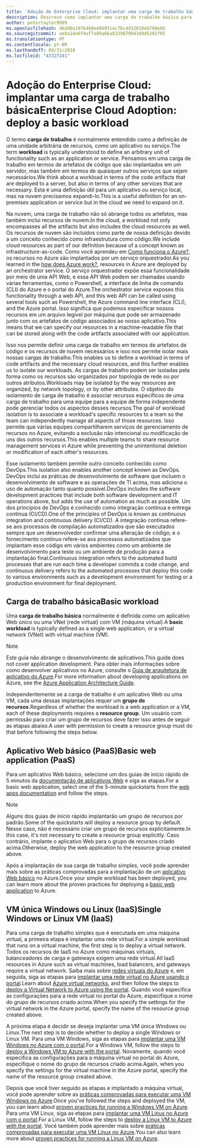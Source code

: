 ```yaml
---
title: 'Adoção do Enterprise Cloud: implantar uma carga de trabalho básica'
description: Descreve como implantar uma carga de trabalho básica para o Azure
author: petertaylor9999
ms.openlocfilehash: d6dd8e107b4b9e48697c4c7bc4d32018eb79de0b
ms.sourcegitcommit: ae8a1de6f4af7a89a66a8339879843d945201f85
ms.translationtype: HT
ms.contentlocale: pt-BR
ms.lasthandoff: 08/31/2018
ms.locfileid: "43327241"
---
```

# <a name="enterprise-cloud-adoption-deploy-a-basic-workload"></a><span data-ttu-id="75049-103">Adoção do Enterprise Cloud: implantar uma carga de trabalho básica</span><span class="sxs-lookup"><span data-stu-id="75049-103">Enterprise Cloud Adoption: deploy a basic workload</span></span>

<span data-ttu-id="75049-104">O termo **carga de trabalho** é normalmente entendido como a definição de uma unidade arbitrária de recursos, como um aplicativo ou serviço.</span><span class="sxs-lookup"><span data-stu-id="75049-104">The term **workload** is typically understood to define an arbitrary unit of functionality such as an application or service.</span></span> <span data-ttu-id="75049-105">Pensamos em uma carga de trabalho em termos de artefatos de código que são implantados em um servidor, mas também em termos de quaisquer outros serviços que sejam necessários.</span><span class="sxs-lookup"><span data-stu-id="75049-105">We think about a workload in terms of the code artifacts that are deployed to a server, but also in terms of any other services that are necessary.</span></span> <span data-ttu-id="75049-106">Esta é uma definição útil para um aplicativo ou serviço local, mas na nuvem precisamos expandi-lo.</span><span class="sxs-lookup"><span data-stu-id="75049-106">This is a useful definition for an on-premises application or service but in the cloud we need to expand on it.</span></span>

<span data-ttu-id="75049-107">Na nuvem, uma carga de trabalho não só abrange todos os artefatos, mas também inclui recursos de nuvem.</span><span class="sxs-lookup"><span data-stu-id="75049-107">In the cloud, a workload not only encompasses all the artifacts but also includes the cloud resources as well.</span></span> <span data-ttu-id="75049-108">Os recursos de nuvem são incluídos como parte de nossa definição devido a um conceito conhecido como infraestrutura como código.</span><span class="sxs-lookup"><span data-stu-id="75049-108">We include cloud resources as part of our definition because of a concept known as infrastructure-as-code.</span></span> <span data-ttu-id="75049-109">Como você aprendeu em [Como funciona o Azure?](../getting-started/what-is-azure.md), os recursos no Azure são implantados por um serviço orquestrador.</span><span class="sxs-lookup"><span data-stu-id="75049-109">As you learned in the [how does Azure work?](../getting-started/what-is-azure.md), resources in Azure are deployed by an orchestrator service.</span></span> <span data-ttu-id="75049-110">O serviço orquestrador expõe essa funcionalidade por meio de uma API Web, e essa API Web podem ser chamadas usando várias ferramentas, como o Powershell, a interface de linha de comando (CLI) do Azure e o portal do Azure.</span><span class="sxs-lookup"><span data-stu-id="75049-110">The orchestrator service exposes this functionality through a web API, and this web API can be called using several tools such as Powershell, the Azure command line interface (CLI), and the Azure portal.</span></span> <span data-ttu-id="75049-111">Isso significa que podemos especificar nossos recursos em um arquivo legível por máquina que pode ser armazenado junto com os artefatos de código associados ao nosso aplicativo.</span><span class="sxs-lookup"><span data-stu-id="75049-111">This means that we can specify our resources in a machine-readable file that can be stored along with the code artifacts associated with our application.</span></span>

<span data-ttu-id="75049-112">Isso nos permite definir uma carga de trabalho em termos de artefatos de código e os recursos de nuvem necessários e isso nos permite isolar mais nossas cargas de trabalho.</span><span class="sxs-lookup"><span data-stu-id="75049-112">This enables us to define a workload in terms of code artifacts and the necessary cloud resources, and this further enables us to isolate our workloads.</span></span> <span data-ttu-id="75049-113">As cargas de trabalho podem ser isoladas pela forma como os recursos são organizados por topologia de rede ou por outros atributos.</span><span class="sxs-lookup"><span data-stu-id="75049-113">Workloads may be isolated by the way resources are organized, by network topology, or by other attributes.</span></span> <span data-ttu-id="75049-114">O objetivo do isolamento de carga de trabalho é associar recursos específicos de uma carga de trabalho para uma equipe para a equipe de forma independente pode gerenciar todos os aspectos desses recursos.</span><span class="sxs-lookup"><span data-stu-id="75049-114">The goal of workload isolation is to associate a workload's specific resources to a team so the team can independently manage all aspects of those resources.</span></span> <span data-ttu-id="75049-115">Isso permite que várias equipes compartilharem serviços de gerenciamento de recursos no Azure, evitando a exclusão não intencional ou modificação de uns dos outros recursos.</span><span class="sxs-lookup"><span data-stu-id="75049-115">This enables multiple teams to share resource management services in Azure while preventing the unintentional deletion or modification of each other's resources.</span></span>

<span data-ttu-id="75049-116">Esse isolamento também permite outro conceito conhecido como DevOps.</span><span class="sxs-lookup"><span data-stu-id="75049-116">This isolation also enables another concept known as DevOps.</span></span> <span data-ttu-id="75049-117">DevOps inclui as práticas de desenvolvimento de software que incluem o desenvolvimento de software e as operações de TI acima, mas adiciona o uso de automação tanto quanto possível.</span><span class="sxs-lookup"><span data-stu-id="75049-117">DevOps includes the software development practices that include both software development and IT operations above, but adds the use of automation as much as possible.</span></span> <span data-ttu-id="75049-118">Um dos princípios de DevOps é conhecido como integração contínua e entrega contínua (CI/CD).</span><span class="sxs-lookup"><span data-stu-id="75049-118">One of the principles of DevOps is known as continuous integration and continuous delivery (CI/CD).</span></span> <span data-ttu-id="75049-119">A integração contínua refere-se aos processos de compilação automatizados que são executados sempre que um desenvolvedor confirmar uma alteração de código; e o fornecimento contínuo refere-se aos processos automatizados que implantam esse código em vários ambientes como um ambiente de desenvolvimento para teste ou um ambiente de produção para a implantação final.</span><span class="sxs-lookup"><span data-stu-id="75049-119">Continuous integration refers to the automated build processes that are run each time a developer commits a code change, and continuous delivery refers to the automated processes that deploy this code to various environments such as a development environment for testing or a production environment for final deployment.</span></span>

## <a name="basic-workload"></a><span data-ttu-id="75049-120">Carga de trabalho básica</span><span class="sxs-lookup"><span data-stu-id="75049-120">Basic workload</span></span>

<span data-ttu-id="75049-121">Uma **carga de trabalho básica** normalmente é definida como um aplicativo Web único ou uma VNet (rede virtual) com VM (máquina virtual).</span><span class="sxs-lookup"><span data-stu-id="75049-121">A **basic workload** is typically defined as a single web application, or a virtual network (VNet) with virtual machine (VM).</span></span> 

> [!NOTE]
> <span data-ttu-id="75049-122">Este guia não abrange o desenvolvimento de aplicativos.</span><span class="sxs-lookup"><span data-stu-id="75049-122">This guide does not cover application development.</span></span> <span data-ttu-id="75049-123">Para obter mais informações sobre como desenvolver aplicativos no Azure, consulte o [Guia de arquitetura de aplicativo do Azure](/azure/architecture/guide/).</span><span class="sxs-lookup"><span data-stu-id="75049-123">For more information about developing applications on Azure, see the [Azure Application Architecture Guide](/azure/architecture/guide/).</span></span>

<span data-ttu-id="75049-124">Independentemente se a carga de trabalho é um aplicativo Web ou uma VM, cada uma dessas implantações requer um **grupo de recursos**.</span><span class="sxs-lookup"><span data-stu-id="75049-124">Regardless of whether the workload is a web application or a VM, each of these deployments requires a **resource group**.</span></span> <span data-ttu-id="75049-125">Um usuário com permissão para criar um grupo de recursos deve fazer isso antes de seguir as etapas abaixo.</span><span class="sxs-lookup"><span data-stu-id="75049-125">A user with permission to create a resource group must do that before following the steps below.</span></span>

## <a name="basic-web-application-paas"></a><span data-ttu-id="75049-126">Aplicativo Web básico (PaaS)</span><span class="sxs-lookup"><span data-stu-id="75049-126">Basic web application (PaaS)</span></span>

<span data-ttu-id="75049-127">Para um aplicativo Web básico, selecione um dos guias de início rápido de 5 minutos da [documentação de aplicativos Web](/azure/app-service?toc=/azure/architecture/cloud-adoption-guide/toc.json) e siga as etapas.</span><span class="sxs-lookup"><span data-stu-id="75049-127">For a basic web application, select one of the 5-minute quickstarts from the [web apps documentation](/azure/app-service?toc=/azure/architecture/cloud-adoption-guide/toc.json) and follow the steps.</span></span> 

> [!NOTE]
> <span data-ttu-id="75049-128">Alguns dos guias de início rápido implantarão um grupo de recursos por padrão.</span><span class="sxs-lookup"><span data-stu-id="75049-128">Some of the quickstarts will deploy a resource group by default.</span></span> <span data-ttu-id="75049-129">Nesse caso, não é necessário criar um grupo de recursos explicitamente.</span><span class="sxs-lookup"><span data-stu-id="75049-129">In this case, it's not necessary to create a resource group explicitly.</span></span> <span data-ttu-id="75049-130">Caso contrário, implante o aplicativo Web para o grupo de recursos criado acima.</span><span class="sxs-lookup"><span data-stu-id="75049-130">Otherwise, deploy the web application to the resource group created above.</span></span>

<span data-ttu-id="75049-131">Após a implantação de sua carga de trabalho simples, você pode aprender mais sobre as práticas comprovadas para a implantação de um [aplicativo Web básico](/azure/architecture/reference-architectures/app-service-web-app/basic-web-app?toc=/azure/architecture/cloud-adoption-guide/toc.json) no Azure.</span><span class="sxs-lookup"><span data-stu-id="75049-131">Once your simple workload has been deployed, you can learn more about the proven practices for deploying a [basic web application](/azure/architecture/reference-architectures/app-service-web-app/basic-web-app?toc=/azure/architecture/cloud-adoption-guide/toc.json) to Azure.</span></span>

## <a name="single-windows-or-linux-vm-iaas"></a><span data-ttu-id="75049-132">VM única Windows ou Linux (IaaS)</span><span class="sxs-lookup"><span data-stu-id="75049-132">Single Windows or Linux VM (IaaS)</span></span>

<span data-ttu-id="75049-133">Para uma carga de trabalho simples que é executada em uma máquina virtual, a primeira etapa é implantar uma rede virtual.</span><span class="sxs-lookup"><span data-stu-id="75049-133">For a simple workload that runs on a virtual machine, the first step is to deploy a virtual network.</span></span> <span data-ttu-id="75049-134">Todos os recursos de IaaS no Azure como máquinas virtuais, balanceadores de carga e gateways exigem uma rede virtual.</span><span class="sxs-lookup"><span data-stu-id="75049-134">All IaaS resources in Azure such as virtual machines, load balancers, and gateways require a virtual network.</span></span> <span data-ttu-id="75049-135">Saiba mais sobre [redes virtuais do Azure](/azure/virtual-network/virtual-networks-overview?toc=/azure/architecture/cloud-adoption-guide/toc.json) e, em seguida, siga as etapas para [implantar uma rede virtual no Azure usando o portal](/azure/virtual-network/quick-create-portal?toc=/azure/architecture/cloud-adoption-guide/toc.json).</span><span class="sxs-lookup"><span data-stu-id="75049-135">Learn about [Azure virtual networks](/azure/virtual-network/virtual-networks-overview?toc=/azure/architecture/cloud-adoption-guide/toc.json), and then follow the steps to [deploy a Virtual Network to Azure using the portal](/azure/virtual-network/quick-create-portal?toc=/azure/architecture/cloud-adoption-guide/toc.json).</span></span> <span data-ttu-id="75049-136">Quando você especifica as configurações para a rede virtual no portal do Azure, especifique o nome do grupo de recursos criado acima.</span><span class="sxs-lookup"><span data-stu-id="75049-136">When you specify the settings for the virtual network in the Azure portal, specify the name of the resource group created above.</span></span>

<span data-ttu-id="75049-137">A próxima etapa é decidir se deseja implantar uma VM única Windows ou Linux.</span><span class="sxs-lookup"><span data-stu-id="75049-137">The next step is to decide whether to deploy a single Windows or Linux VM.</span></span> <span data-ttu-id="75049-138">Para uma VM Windows, siga as etapas para [implantar uma VM Windows no Azure com o portal](/azure/virtual-machines/windows/quick-create-portal?toc=/azure/architecture/cloud-adoption-guide/toc.json).</span><span class="sxs-lookup"><span data-stu-id="75049-138">For a Windows VM, follow the steps to [deploy a Windows VM to Azure with the portal](/azure/virtual-machines/windows/quick-create-portal?toc=/azure/architecture/cloud-adoption-guide/toc.json).</span></span> <span data-ttu-id="75049-139">Novamente, quando você especifica as configurações para a máquina virtual no portal do Azure, especifique o nome do grupo de recursos criado acima.</span><span class="sxs-lookup"><span data-stu-id="75049-139">Again, when you specify the settings for the virtual machine in the Azure portal, specify the name of the resource group created above.</span></span>

<span data-ttu-id="75049-140">Depois que você tiver seguido as etapas e implantado a máquina virtual, você pode aprender sobre as [práticas comprovadas para executar uma VM Windows no Azure](/azure/architecture/reference-architectures/virtual-machines-windows/single-vm?toc=/azure/architecture/cloud-adoption-guide/toc.json).</span><span class="sxs-lookup"><span data-stu-id="75049-140">Once you've followed the steps and deployed the VM, you can learn about [proven practices for running a Windows VM on Azure](/azure/architecture/reference-architectures/virtual-machines-windows/single-vm?toc=/azure/architecture/cloud-adoption-guide/toc.json).</span></span> <span data-ttu-id="75049-141">Para uma VM Linux, siga as etapas para [implantar uma VM Linux no Azure com o portal](/azure/virtual-machines/linux/quick-create-portal?toc=/azure/architecture/cloud-adoption-guide/toc.json).</span><span class="sxs-lookup"><span data-stu-id="75049-141">For a Linux VM, follow the steps to [deploy a Linux VM to Azure with the portal](/azure/virtual-machines/linux/quick-create-portal?toc=/azure/architecture/cloud-adoption-guide/toc.json).</span></span> <span data-ttu-id="75049-142">Você também pode aprender mais sobre [práticas comprovadas para executar uma VM Linux no Azure](/azure/architecture/reference-architectures/virtual-machines-linux/single-vm?toc=/azure/architecture/cloud-adoption-guide/toc.json).</span><span class="sxs-lookup"><span data-stu-id="75049-142">You can also learn more about [proven practices for running a Linux VM on Azure](/azure/architecture/reference-architectures/virtual-machines-linux/single-vm?toc=/azure/architecture/cloud-adoption-guide/toc.json).</span></span>